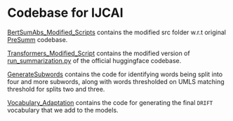 # Codebase for IJCAI 

[BertSumAbs_Modified_Scripts](./BertSumAbs_Modified_Scripts/) contains the modified src folder w.r.t original [PreSumm](https://github.com/nlpyang/PreSumm) codebase.

[Transformers_Modified_Script](./Transformers_Modified_Script/) contains the modified version of [run_summarization.py](https://github.com/huggingface/transformers/blob/main/examples/pytorch/summarization/run_summarization.py) of the official huggingface codebase.

[GenerateSubwords](./GenerateSubwords/) contains the code for identifying words being split into four and more subwords, along with words thresholded on UMLS matching threshold for splits two and three.

[Vocabulary_Adaptation](./Vocabulary_Adaptation/) contains the code for generating the final ```DRIFT``` vocabulary that we add to the models.
